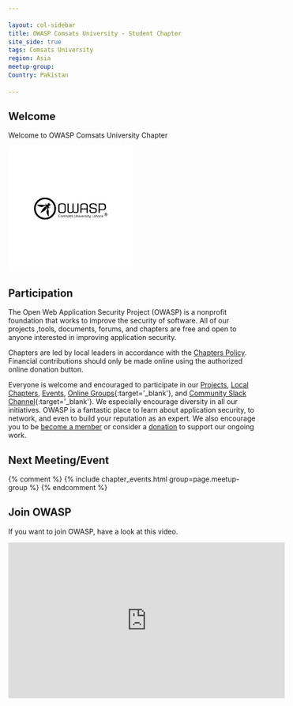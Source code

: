 ```yaml
---

layout: col-sidebar
title: OWASP Comsats University - Student Chapter
site_side: true
tags: Comsats University
region: Asia
meetup-group:
Country: Pakistan

---
```








## Welcome
Welcome to OWASP Comsats University Chapter


<img src="assets/images/owasp chapter.png" style="width: 50%; height: 50%;" alt="OWASP comsatsLogo" />

## Participation
The Open Web Application Security Project (OWASP) is a nonprofit foundation that works to improve the security of software. All of our projects ,tools, documents, forums, and chapters are free and open to anyone interested in improving application security. 

Chapters are led by local leaders in accordance with the [Chapters Policy](/www-policy/operational/chapters). Financial contributions should only be made online using the authorized online donation button. 

Everyone is welcome and encouraged to participate in our [Projects](/projects/), [Local Chapters](/chapters/), [Events](/events/), [Online Groups](https://groups.google.com/a/owasp.com/){:target='_blank'}, and [Community Slack Channel](https://owasp.slack.com/){:target='_blank'}. We especially encourage diversity in all our initiatives. OWASP is a fantastic place to learn about application security, to network, and even to build your reputation as an expert. We also encourage you to be [become a member](/membership/) or consider a [donation](/donate/) to support our ongoing work.


Next Meeting/Event <!-- You should keep this section as it will populate your meetup events -->
---------------------
{% comment %}
{% include chapter_events.html group=page.meetup-group %}
{% endcomment %}
## Join OWASP 
If you want to join OWASP, have a look at this video.

<iframe width="560" height="315" src="https://www.youtube.com/embed/T2tlcZsYtko" frameborder="0" allow="accelerometer; autoplay; clipboard-write; encrypted-media; gyroscope; picture-in-picture" allowfullscreen></iframe>

